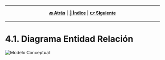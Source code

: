 <hr>
<div align="center">
 
[**🔙 Atrás**](../4.md) | [**📜 Índice**](../../README.md) | [**👉 Siguiente**](../4.2/4.2.md)

</div>
<hr>

# 4.1. Diagrama Entidad Relación
![Modelo Conceptual](../../Images/MODELOS%20-%20GRAFICOS/MODELO%20CONCEPTUAL%20-%20FINAL%20(ACTUALIZADO).png)